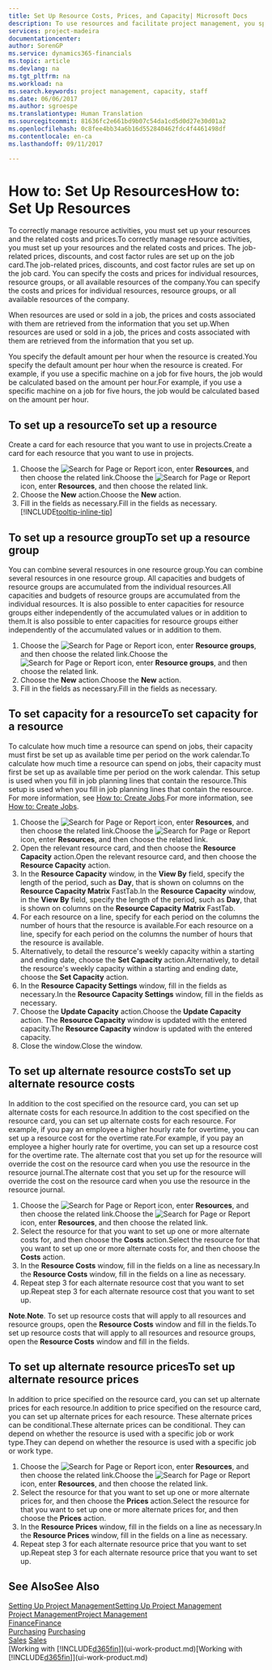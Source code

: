 ```yaml
---
title: Set Up Resource Costs, Prices, and Capacity| Microsoft Docs
description: To use resources and facilitate project management, you specify costs and prices for individual resources or resource groups, and set the resource capacity.
services: project-madeira
documentationcenter: 
author: SorenGP
ms.service: dynamics365-financials
ms.topic: article
ms.devlang: na
ms.tgt_pltfrm: na
ms.workload: na
ms.search.keywords: project management, capacity, staff
ms.date: 06/06/2017
ms.author: sgroespe
ms.translationtype: Human Translation
ms.sourcegitcommit: 81636fc2e661bd9b07c54da1cd5d0d27e30d01a2
ms.openlocfilehash: 0c8fee4bb34a6b16d552840462fdc4f4461498df
ms.contentlocale: en-ca
ms.lasthandoff: 09/11/2017

---
```

# <a name="how-to-set-up-resources"></a><span data-ttu-id="ad983-103">How to: Set Up Resources</span><span class="sxs-lookup"><span data-stu-id="ad983-103">How to: Set Up Resources</span></span>
<span data-ttu-id="ad983-104">To correctly manage resource activities, you must set up your resources and the related costs and prices.</span><span class="sxs-lookup"><span data-stu-id="ad983-104">To correctly manage resource activities, you must set up your resources and the related costs and prices.</span></span> <span data-ttu-id="ad983-105">The job-related prices, discounts, and cost factor rules are set up on the job card.</span><span class="sxs-lookup"><span data-stu-id="ad983-105">The job-related prices, discounts, and cost factor rules are set up on the job card.</span></span> <span data-ttu-id="ad983-106">You can specify the costs and prices for individual resources, resource groups, or all available resources of the company.</span><span class="sxs-lookup"><span data-stu-id="ad983-106">You can specify the costs and prices for individual resources, resource groups, or all available resources of the company.</span></span>

<span data-ttu-id="ad983-107">When resources are used or sold in a job, the prices and costs associated with them are retrieved from the information that you set up.</span><span class="sxs-lookup"><span data-stu-id="ad983-107">When resources are used or sold in a job, the prices and costs associated with them are retrieved from the information that you set up.</span></span>

<span data-ttu-id="ad983-108">You specify the default amount per hour when the resource is created.</span><span class="sxs-lookup"><span data-stu-id="ad983-108">You specify the default amount per hour when the resource is created.</span></span> <span data-ttu-id="ad983-109">For example, if you use a specific machine on a job for five hours, the job would be calculated based on the amount per hour.</span><span class="sxs-lookup"><span data-stu-id="ad983-109">For example, if you use a specific machine on a job for five hours, the job would be calculated based on the amount per hour.</span></span>

## <a name="to-set-up-a-resource"></a><span data-ttu-id="ad983-110">To set up a resource</span><span class="sxs-lookup"><span data-stu-id="ad983-110">To set up a resource</span></span>
<span data-ttu-id="ad983-111">Create a card for each resource that you want to use in projects.</span><span class="sxs-lookup"><span data-stu-id="ad983-111">Create a card for each resource that you want to use in projects.</span></span>

1. <span data-ttu-id="ad983-112">Choose the ![Search for Page or Report](media/ui-search/search_small.png "Search for Page or Report icon") icon, enter **Resources**, and then choose the related link.</span><span class="sxs-lookup"><span data-stu-id="ad983-112">Choose the ![Search for Page or Report](media/ui-search/search_small.png "Search for Page or Report icon") icon, enter **Resources**, and then choose the related link.</span></span>
2. <span data-ttu-id="ad983-113">Choose the **New** action.</span><span class="sxs-lookup"><span data-stu-id="ad983-113">Choose the **New** action.</span></span>
3. <span data-ttu-id="ad983-114">Fill in the fields as necessary.</span><span class="sxs-lookup"><span data-stu-id="ad983-114">Fill in the fields as necessary.</span></span> [!INCLUDE[tooltip-inline-tip](includes/tooltip-inline-tip_md.md)]  

## <a name="to-set-up-a-resource-group"></a><span data-ttu-id="ad983-115">To set up a resource group</span><span class="sxs-lookup"><span data-stu-id="ad983-115">To set up a resource group</span></span>
<span data-ttu-id="ad983-116">You can combine several resources in one resource group.</span><span class="sxs-lookup"><span data-stu-id="ad983-116">You can combine several resources in one resource group.</span></span> <span data-ttu-id="ad983-117">All capacities and budgets of resource groups are accumulated from the individual resources.</span><span class="sxs-lookup"><span data-stu-id="ad983-117">All capacities and budgets of resource groups are accumulated from the individual resources.</span></span> <span data-ttu-id="ad983-118">It is also possible to enter capacities for resource groups either independently of the accumulated values or in addition to them.</span><span class="sxs-lookup"><span data-stu-id="ad983-118">It is also possible to enter capacities for resource groups either independently of the accumulated values or in addition to them.</span></span>

1. <span data-ttu-id="ad983-119">Choose the ![Search for Page or Report](media/ui-search/search_small.png "Search for Page or Report icon") icon, enter **Resource groups**, and then choose the related link.</span><span class="sxs-lookup"><span data-stu-id="ad983-119">Choose the ![Search for Page or Report](media/ui-search/search_small.png "Search for Page or Report icon") icon, enter **Resource groups**, and then choose the related link.</span></span>
2. <span data-ttu-id="ad983-120">Choose the **New** action.</span><span class="sxs-lookup"><span data-stu-id="ad983-120">Choose the **New** action.</span></span>
3. <span data-ttu-id="ad983-121">Fill in the fields as necessary.</span><span class="sxs-lookup"><span data-stu-id="ad983-121">Fill in the fields as necessary.</span></span>

## <a name="to-set-capacity-for-a-resource"></a><span data-ttu-id="ad983-122">To set capacity for a resource</span><span class="sxs-lookup"><span data-stu-id="ad983-122">To set capacity for a resource</span></span>
<span data-ttu-id="ad983-123">To calculate how much time a resource can spend on jobs, their capacity must first be set up as available time per period on the work calendar.</span><span class="sxs-lookup"><span data-stu-id="ad983-123">To calculate how much time a resource can spend on jobs, their capacity must first be set up as available time per period on the work calendar.</span></span> <span data-ttu-id="ad983-124">This setup is used when you fill in job planning lines that contain the resource.</span><span class="sxs-lookup"><span data-stu-id="ad983-124">This setup is used when you fill in job planning lines that contain the resource.</span></span> <span data-ttu-id="ad983-125">For more information, see [How to: Create Jobs](projects-how-create-jobs.md).</span><span class="sxs-lookup"><span data-stu-id="ad983-125">For more information, see [How to: Create Jobs](projects-how-create-jobs.md).</span></span>

1. <span data-ttu-id="ad983-126">Choose the ![Search for Page or Report](media/ui-search/search_small.png "Search for Page or Report icon") icon, enter **Resources**, and then choose the related link.</span><span class="sxs-lookup"><span data-stu-id="ad983-126">Choose the ![Search for Page or Report](media/ui-search/search_small.png "Search for Page or Report icon") icon, enter **Resources**, and then choose the related link.</span></span>
2. <span data-ttu-id="ad983-127">Open the relevant resource card, and then choose the **Resource Capacity** action.</span><span class="sxs-lookup"><span data-stu-id="ad983-127">Open the relevant resource card, and then choose the **Resource Capacity** action.</span></span>
3. <span data-ttu-id="ad983-128">In the **Resource Capacity** window, in the **View By** field, specify the length of the period, such as **Day**, that is shown on columns on the **Resource Capacity Matrix** FastTab.</span><span class="sxs-lookup"><span data-stu-id="ad983-128">In the **Resource Capacity** window, in the **View By** field, specify the length of the period, such as **Day**, that is shown on columns on the **Resource Capacity Matrix** FastTab.</span></span>
4. <span data-ttu-id="ad983-129">For each resource on a line, specify for each period on the columns the number of hours that the resource is available.</span><span class="sxs-lookup"><span data-stu-id="ad983-129">For each resource on a line, specify for each period on the columns the number of hours that the resource is available.</span></span>
5. <span data-ttu-id="ad983-130">Alternatively, to detail the resource's weekly capacity within a starting and ending date, choose the **Set Capacity** action.</span><span class="sxs-lookup"><span data-stu-id="ad983-130">Alternatively, to detail the resource's weekly capacity within a starting and ending date, choose the **Set Capacity** action.</span></span>
6. <span data-ttu-id="ad983-131">In the **Resource Capacity Settings** window, fill in the fields as necessary.</span><span class="sxs-lookup"><span data-stu-id="ad983-131">In the **Resource Capacity Settings** window, fill in the fields as necessary.</span></span>
7. <span data-ttu-id="ad983-132">Choose the **Update Capacity** action.</span><span class="sxs-lookup"><span data-stu-id="ad983-132">Choose the **Update Capacity** action.</span></span> <span data-ttu-id="ad983-133">The **Resource Capacity** window is updated with the entered capacity.</span><span class="sxs-lookup"><span data-stu-id="ad983-133">The **Resource Capacity** window is updated with the entered capacity.</span></span>
8. <span data-ttu-id="ad983-134">Close the window.</span><span class="sxs-lookup"><span data-stu-id="ad983-134">Close the window.</span></span>

## <a name="to-set-up-alternate-resource-costs"></a><span data-ttu-id="ad983-135">To set up alternate resource costs</span><span class="sxs-lookup"><span data-stu-id="ad983-135">To set up alternate resource costs</span></span>
<span data-ttu-id="ad983-136">In addition to the cost specified on the resource card, you can set up alternate costs for each resource.</span><span class="sxs-lookup"><span data-stu-id="ad983-136">In addition to the cost specified on the resource card, you can set up alternate costs for each resource.</span></span> <span data-ttu-id="ad983-137">For example, if you pay an employee a higher hourly rate for overtime, you can set up a resource cost for the overtime rate.</span><span class="sxs-lookup"><span data-stu-id="ad983-137">For example, if you pay an employee a higher hourly rate for overtime, you can set up a resource cost for the overtime rate.</span></span> <span data-ttu-id="ad983-138">The alternate cost that you set up for the resource will override the cost on the resource card when you use the resource in the resource journal.</span><span class="sxs-lookup"><span data-stu-id="ad983-138">The alternate cost that you set up for the resource will override the cost on the resource card when you use the resource in the resource journal.</span></span>

1. <span data-ttu-id="ad983-139">Choose the ![Search for Page or Report](media/ui-search/search_small.png "Search for Page or Report icon") icon, enter **Resources**, and then choose the related link.</span><span class="sxs-lookup"><span data-stu-id="ad983-139">Choose the ![Search for Page or Report](media/ui-search/search_small.png "Search for Page or Report icon") icon, enter **Resources**, and then choose the related link.</span></span>  
2. <span data-ttu-id="ad983-140">Select the resource for that you want to set up one or more alternate costs for, and then choose the **Costs** action.</span><span class="sxs-lookup"><span data-stu-id="ad983-140">Select the resource for that you want to set up one or more alternate costs for, and then choose the **Costs** action.</span></span>  
3. <span data-ttu-id="ad983-141">In the **Resource Costs** window, fill in the fields on a line as necessary.</span><span class="sxs-lookup"><span data-stu-id="ad983-141">In the **Resource Costs** window, fill in the fields on a line as necessary.</span></span>  
4. <span data-ttu-id="ad983-142">Repeat step 3 for each alternate resource cost that you want to set up.</span><span class="sxs-lookup"><span data-stu-id="ad983-142">Repeat step 3 for each alternate resource cost that you want to set up.</span></span>

<span data-ttu-id="ad983-143">**Note**.</span><span class="sxs-lookup"><span data-stu-id="ad983-143">**Note**.</span></span> <span data-ttu-id="ad983-144">To set up resource costs that will apply to all resources and resource groups, open the **Resource Costs** window and fill in the fields.</span><span class="sxs-lookup"><span data-stu-id="ad983-144">To set up resource costs that will apply to all resources and resource groups, open the **Resource Costs** window and fill in the fields.</span></span>

## <a name="to-set-up-alternate-resource-prices"></a><span data-ttu-id="ad983-145">To set up alternate resource prices</span><span class="sxs-lookup"><span data-stu-id="ad983-145">To set up alternate resource prices</span></span>
<span data-ttu-id="ad983-146">In addition to price specified on the resource card, you can set up alternate prices for each resource.</span><span class="sxs-lookup"><span data-stu-id="ad983-146">In addition to price specified on the resource card, you can set up alternate prices for each resource.</span></span> <span data-ttu-id="ad983-147">These alternate prices can be conditional.</span><span class="sxs-lookup"><span data-stu-id="ad983-147">These alternate prices can be conditional.</span></span> <span data-ttu-id="ad983-148">They can depend on whether the resource is used with a specific job or work type.</span><span class="sxs-lookup"><span data-stu-id="ad983-148">They can depend on whether the resource is used with a specific job or work type.</span></span>

1. <span data-ttu-id="ad983-149">Choose the ![Search for Page or Report](media/ui-search/search_small.png "Search for Page or Report icon") icon, enter **Resources**, and then choose the related link.</span><span class="sxs-lookup"><span data-stu-id="ad983-149">Choose the ![Search for Page or Report](media/ui-search/search_small.png "Search for Page or Report icon") icon, enter **Resources**, and then choose the related link.</span></span>
2. <span data-ttu-id="ad983-150">Select the resource for that you want to set up one or more alternate prices for, and then choose the **Prices** action.</span><span class="sxs-lookup"><span data-stu-id="ad983-150">Select the resource for that you want to set up one or more alternate prices for, and then choose the **Prices** action.</span></span>
3. <span data-ttu-id="ad983-151">In the **Resource Prices** window, fill in the fields on a line as necessary.</span><span class="sxs-lookup"><span data-stu-id="ad983-151">In the **Resource Prices** window, fill in the fields on a line as necessary.</span></span>
4. <span data-ttu-id="ad983-152">Repeat step 3 for each alternate resource price that you want to set up.</span><span class="sxs-lookup"><span data-stu-id="ad983-152">Repeat step 3 for each alternate resource price that you want to set up.</span></span>

## <a name="see-also"></a><span data-ttu-id="ad983-153">See Also</span><span class="sxs-lookup"><span data-stu-id="ad983-153">See Also</span></span>
[<span data-ttu-id="ad983-154">Setting Up Project Management</span><span class="sxs-lookup"><span data-stu-id="ad983-154">Setting Up Project Management</span></span>](projects-setup-projects.md)  
[<span data-ttu-id="ad983-155">Project Management</span><span class="sxs-lookup"><span data-stu-id="ad983-155">Project Management</span></span>](projects-manage-projects.md)  
[<span data-ttu-id="ad983-156">Finance</span><span class="sxs-lookup"><span data-stu-id="ad983-156">Finance</span></span>](finance.md)  
<span data-ttu-id="ad983-157">[Purchasing](purchasing-manage-purchasing.md)       </span><span class="sxs-lookup"><span data-stu-id="ad983-157">[Purchasing](purchasing-manage-purchasing.md)       </span></span>  
<span data-ttu-id="ad983-158">[Sales](sales-manage-sales.md)    </span><span class="sxs-lookup"><span data-stu-id="ad983-158">[Sales](sales-manage-sales.md)    </span></span>  
<span data-ttu-id="ad983-159">[Working with [!INCLUDE[d365fin](includes/d365fin_md.md)]](ui-work-product.md)</span><span class="sxs-lookup"><span data-stu-id="ad983-159">[Working with [!INCLUDE[d365fin](includes/d365fin_md.md)]](ui-work-product.md)</span></span>  

